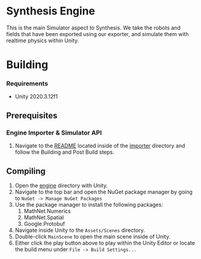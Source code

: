# Synthesis Engine
This is the main Simulator aspect to Synthesis. We take the robots and fields that have been exported using our exporter, and simulate them with realtime physics within Unity.

# Building
### Requirements
- Unity 2020.3.12f1
## Prerequisites
### Engine Importer & Simulator API
1. Navigate to the [README](/importer/README.md) located inside of the [importer](/importer/) directory and follow the Building and Post Build steps.
## Compiling
1. Open the [engine](/engine/) directory with Unity.
2. Navigate to the top bar and open the NuGet package manager by going to `NuGet -> Manage NuGet Packages`
3. Use the package manager to install the following packages:
    1. MathNet.Numerics
    2. MathNet.Spatial
    3. Google.Protobuf
4. Navigate inside Unity to the `Assets/Scenes` directory.
5. Double-click `MainScene` to open the main scene inside of Unity.
6. Either click the play button above to play within the Unity Editor or locate the build menu under `File -> Build Settings...`